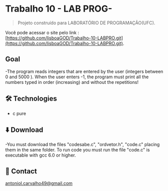 # Trabalho 10 - LAB PROG-

> Projeto construído para LABORATÓRIO DE PROGRAMAÇÃO(UFC).

Você pode acessar o site pelo link : [https://github.com/lisboaGOD/Trabalho-10-LABPRO.git](https://github.com/lisboaGOD/Trabalho-10-LABPRO.git).


## Goal
 -The program reads integers that are entered by the user (integers between
    0 and 5000 ). When the user enters -1, the program must print all the numbers typed in order
    (increasing) and without the repetitions!


## 🛠 Technologies

- c pure

## ⬇️ Download
-You must download the files "codesabe.c", "ordvetor.h", "code.c" placing them in the same folder. To run code you must run the file "code.c" is executable with gcc 6.0    or higher.

## 💛 Contact

antoniol.carvalho49@gmail.com
